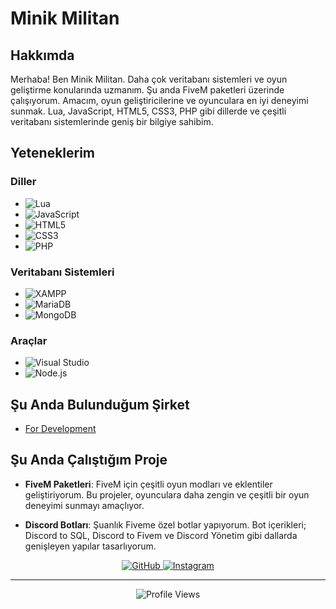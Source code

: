# Minik Militan

## Hakkımda
Merhaba! Ben Minik Militan. Daha çok veritabanı sistemleri ve oyun geliştirme konularında uzmanım. Şu anda FiveM paketleri üzerinde çalışıyorum. Amacım, oyun geliştiricilerine ve oyunculara en iyi deneyimi sunmak. Lua, JavaScript, HTML5, CSS3, PHP gibi dillerde ve çeşitli veritabanı sistemlerinde geniş bir bilgiye sahibim.

## Yeteneklerim
### Diller
- ![Lua](https://img.shields.io/badge/Lua-2C2D72?style=for-the-badge&logo=lua&logoColor=white)
- ![JavaScript](https://img.shields.io/badge/JavaScript-F7DF1E?style=for-the-badge&logo=javascript&logoColor=black)
- ![HTML5](https://img.shields.io/badge/HTML5-E34F26?style=for-the-badge&logo=html5&logoColor=white)
- ![CSS3](https://img.shields.io/badge/CSS3-1572B6?style=for-the-badge&logo=css3&logoColor=white)
- ![PHP](https://img.shields.io/badge/PHP-777BB4?style=for-the-badge&logo=php&logoColor=white)

### Veritabanı Sistemleri
- ![XAMPP](https://img.shields.io/badge/XAMPP-FB7A24?style=for-the-badge&logo=xampp&logoColor=white)
- ![MariaDB](https://img.shields.io/badge/MariaDB-003545?style=for-the-badge&logo=mariadb&logoColor=white)
- ![MongoDB](https://img.shields.io/badge/MongoDB-47A248?style=for-the-badge&logo=mongodb&logoColor=white)

### Araçlar
- ![Visual Studio](https://img.shields.io/badge/Visual_Studio-5C2D91?style=for-the-badge&logo=visual%20studio&logoColor=white)
- ![Node.js](https://img.shields.io/badge/Node.js-339933?style=for-the-badge&logo=nodedotjs&logoColor=white)

## Şu Anda Bulunduğum Şirket

- [For Development](https://discord.gg/fordevelopment)

## Şu Anda Çalıştığım Proje
- **FiveM Paketleri**: FiveM için çeşitli oyun modları ve eklentiler geliştiriyorum. Bu projeler, oyunculara daha zengin ve çeşitli bir oyun deneyimi sunmayı amaçlıyor.

- **Discord Botları**: Şuanlık Fiveme özel botlar yapıyorum. Bot içerikleri; Discord to SQL, Discord to Fivem ve Discord Yönetim gibi dallarda genişleyen yapılar tasarlıyorum.


<p align="center">
  <a href="https://github.com/MinikMilitan" target="_blank">
    <img src="https://img.shields.io/badge/GitHub-181717?style=for-the-badge&logo=github&logoColor=white" alt="GitHub">
  </a>
  <a href="https://www.instagram.com/MinikMilitan" target="_blank">
    <img src="https://img.shields.io/badge/Instagram-E4405F?style=for-the-badge&logo=instagram&logoColor=white" alt="Instagram">
  </a>
</p>

---

<p align="center">
  <img src="https://komarev.com/ghpvc/?username=MinikMilitan&color=brightgreen" alt="Profile Views">
</p>
